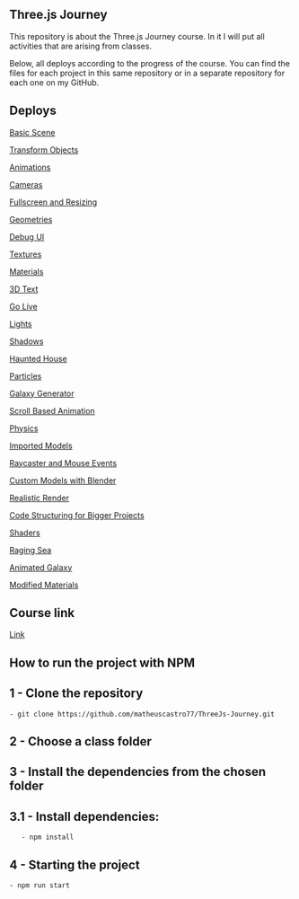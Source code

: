 ## Three.js Journey 

<p> This repository is about the Three.js Journey course.
In it I will put all activities that are arising from classes. </p>

<p>Below, all deploys according to the progress of the course.
You can find the files for each project in this same repository or in a separate repository for each one on my GitHub. <p>

## Deploys

[Basic Scene](https://basic-scene-ten.vercel.app/)

[Transform Objects](https://transform-objects.vercel.app/)

[Animations](https://animations-pearl.vercel.app/)

[Cameras](https://cameras-beta.vercel.app/)

[Fullscreen and Resizing](https://fullscreen-and-resizing.vercel.app/)

[Geometries](https://geometries.vercel.app/)

[Debug UI](https://raycaster-and-mouse-events-5puo.vercel.app/)

[Textures](https://textures-hsvamtu78-matheuscastro77.vercel.app/)

[Materials](https://materials-lake.vercel.app/)

[3D Text](https://3d-text-jzv6.vercel.app/)

[Go Live](https://go-live-tan.vercel.app/)

[Lights](https://lights-one.vercel.app/)

[Shadows](https://shadows-nine.vercel.app/)

[Haunted House](https://haunted-house-ochre.vercel.app/)

[Particles](https://particles-delta.vercel.app/)

[Galaxy Generator](https://galaxy-generator-kohl.vercel.app/)

[Scroll Based Animation](https://scroll-based-animation-self.vercel.app/)

[Physics](https://physics-gray.vercel.app/)

[Imported Models](https://imported-models-ten.vercel.app/)

[Raycaster and Mouse Events](https://raycaster-and-mouse-events.vercel.app/)

[Custom Models with Blender](https://custom-models-with-blender.vercel.app/)

[Realistic Render](https://realistic-render-drab.vercel.app/)

[Code Structuring for Bigger Projects](https://code-structuring-for-bigger-projects-one.vercel.app/)

[Shaders](https://particle-systems-three-qbmc.vercel.app/)

[Raging Sea](https://raging-sea-three.vercel.app/)

[Animated Galaxy](https://animated-galaxy-murex.vercel.app/)

[Modified Materials](https://modified-materials-nine.vercel.app/)

## Course link
[Link](https://threejs-journey.com/#)

## How to run the project with NPM

## 1 - Clone the repository
	- git clone https://github.com/matheuscastro77/ThreeJs-Journey.git
  
## 2 - Choose a class folder

## 3 - Install the dependencies from the chosen folder

## 3.1 - Install dependencies:
       - npm install
      
## 4 - Starting the project
	- npm run start
